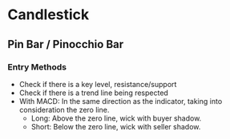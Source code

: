 # Candlestick

## Pin Bar / Pinocchio Bar

### Entry Methods

<!--
Small TF
-->

- Check if there is a key level, resistance/support
- Check if there is a trend line being respected
- With MACD: In the same direction as the indicator, taking into consideration the zero line.
  - Long: Above the zero line, wick with buyer shadow.
  - Short: Below the zero line, wick with seller shadow.
